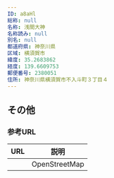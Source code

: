 ```yaml
---
ID: a8aHl
総称: null
名称: 浅間大神
名称読み: null
別名: null
都道府県: 神奈川県
区域: 横須賀市
緯度: 35.2683862
経度: 139.6609753
郵便番号: 2380051
住所: 神奈川県横須賀市不入斗町３丁目４
---
```


## その他

### 参考URL

| URL | 説明          |
| --- | ------------- |
|     | OpenStreetMap |
